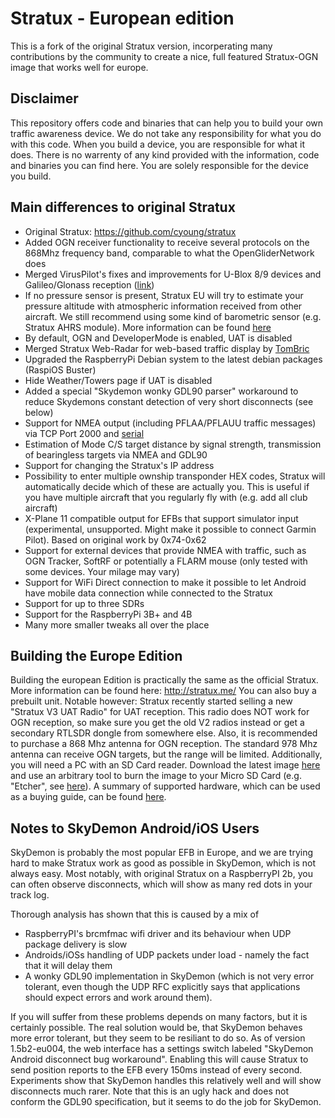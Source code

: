 # Stratux - European edition
This is a fork of the original Stratux version, incorperating many contributions by the community to create a
nice, full featured Stratux-OGN image that works well for europe.

## Disclaimer
This repository offers code and binaries that can help you to build your own traffic awareness device. We do not take any responsibility for what you do with this code. When you build a device, you are responsible for what it does. There is no warrenty of any kind provided with the information, code and binaries you can find here. You are solely responsible for the device you build.

## Main differences to original Stratux
* Original Stratux: https://github.com/cyoung/stratux
* Added OGN receiver functionality to receive several protocols on the 868Mhz frequency band, comparable to what the OpenGliderNetwork does
* Merged VirusPilot's fixes and improvements for U-Blox 8/9 devices and Galileo/Glonass reception ([link](https://github.com/VirusPilot/stratux))
* If no pressure sensor is present, Stratux EU will try to estimate your pressure altitude with atmospheric information received from other aircraft. We still recommend using some kind of barometric sensor (e.g. Stratux AHRS module). More information can be found [here](https://github.com/b3nn0/stratux/wiki/Altitudes-in-Stratux-EU)
* By default, OGN and DeveloperMode is enabled, UAT is disabled
* Merged Stratux Web-Radar for web-based traffic display by [TomBric](https://github.com/TomBric/Radar-Stratux)
* Upgraded the RaspberryPi Debian system to the latest debian packages (RaspiOS Buster)
* Hide Weather/Towers page if UAT is disabled
* Added a special "Skydemon wonky GDL90 parser" workaround to reduce Skydemons constant detection of very short disconnects (see below)
* Support for NMEA output (including PFLAA/PFLAUU traffic messages) via TCP Port 2000 and [serial](https://github.com/b3nn0/stratux/wiki/Stratux-Serial-output-for-EFIS's-that-support-GDL90-or-Flarm-NMEA-over-serial)
* Estimation of Mode C/S target distance by signal strength, transmission of bearingless targets via NMEA and GDL90
* Support for changing the Stratux's IP address
* Possibility to enter multiple ownship transponder HEX codes, Stratux will automatically decide which of these are actually you. This is useful if you have multiple aircraft that you regularly fly with (e.g. add all club aircraft)
* X-Plane 11 compatible output for EFBs that support simulator input (experimental, unsupported. Might make it possible to connect Garmin Pilot). Based on original work by 0x74-0x62
* Support for external devices that provide NMEA with traffic, such as OGN Tracker, SoftRF or potentially a FLARM mouse (only tested with some devices. Your milage may vary)
* Support for WiFi Direct connection to make it possible to let Android have mobile data connection while connected to the Stratux
* Support for up to three SDRs
* Support for the RaspberryPi 3B+ and 4B
* Many more smaller tweaks all over the place

## Building the Europe Edition
Building the european Edition is practically the same as the official Stratux. More information can be found here:
http://stratux.me/
You can also buy a prebuilt unit.
Notable however: Stratux recently started selling a new "Stratux V3 UAT Radio" for UAT reception. This radio does NOT work for OGN reception, so make sure you get the old V2 radios instead or get a secondary RTLSDR dongle from somewhere else.
Also, it is recommended to purchase a 868 Mhz antenna for OGN reception. The standard 978 Mhz antenna can receive OGN targets, but the range will be limited.
Additionally, you will need a PC with an SD Card reader.
Download the latest image [here](https://github.com/b3nn0/stratux/releases)
and use an arbitrary tool to burn the image to your Micro SD Card (e.g. "Etcher", see [here](https://www.raspberrypi.org/documentation/installation/installing-images/)).
A summary of supported hardware, which can be used as a buying guide, can be found [here](https://github.com/b3nn0/stratux/wiki/Supported-Hardware).



## Notes to SkyDemon Android/iOS Users
SkyDemon is probably the most popular EFB in Europe, and we are trying hard to make Stratux work as good as possible in SkyDemon, which is not always easy. Most notably, with original Stratux on a RaspberryPI 2b, you can often observe disconnects, which will show as many red dots in your track log.

Thorough analysis has shown that this is caused by a mix of
- RaspberryPI's brcmfmac wifi driver and its behaviour when UDP package delivery is slow
- Androids/iOSs handling of UDP packets under load - namely the fact that it will delay them
- A wonky GDL90 implementation in SkyDemon (which is not very error tolerant, even though the UDP RFC explicitly says that applications should expect errors and work around them).

If you will suffer from these problems depends on many factors, but it is certainly possible.
The real solution would be, that SkyDemon behaves more error tolerant, but they seem to be resiliant to do so.
As of version 1.5b2-eu004, the web interface has a settings switch labeled "SkyDemon Android disconnect bug workaround". Enabling this will cause Stratux to send position reports to the EFB every 150ms instead of every second.
Experiments show that SkyDemon handles this relatively well and will show disconnects much rarer.
Note that this is an ugly hack and does not conform the GDL90 specification, but it seems to do the job for SkyDemon.


